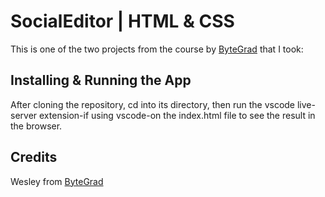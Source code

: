 # SocialEditor | HTML & CSS

This is one of the two projects from the course by [ByteGrad](https://bytegrad.com/courses/professional-css) that I took:

## Installing & Running the App

After cloning the repository, cd into its directory, then run the vscode live-server extension-if using vscode-on the index.html file to see the result in the browser.

## Credits

Wesley from [ByteGrad](https://bytegrad.com/courses/professional-css)
